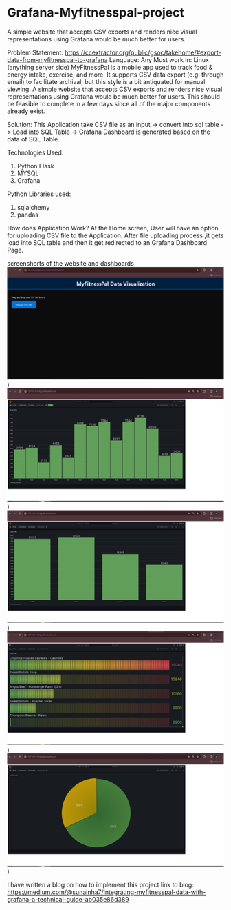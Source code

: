 # Grafana-Myfitnesspal-project
 A simple website that accepts CSV exports and renders nice visual representations using Grafana would be much better for users.
 
Problem Statement:
https://ccextractor.org/public/gsoc/takehome/#export-data-from-myfitnesspal-to-grafana
Language: Any
Must work in: Linux (anything server side)
MyFitnessPal is a mobile app used to track food & energy intake, exercise, and more. It supports CSV data export (e.g. through email) to facilitate archival, but this style is a bit antiquated for manual viewing.
A simple website that accepts CSV exports and renders nice visual representations using Grafana would be much better for users. This should be feasible to complete in a few days since all of the major components already exist.

Solution:
This Application take CSV file as an input -> convert into sql table -> Load into SQL Table -> Grafana Dashboard is generated based on the data of SQL Table.

Technologies Used:
1) Python Flask
2) MYSQL
3) Grafana
   
Python Libraries used:
1) sqlalchemy
2) pandas

How does Application Work?
At the Home screen, User will have an option for uploading CSV file to the Application. After file uploading process ,it gets load into SQL table and then it get redirected to an Grafana Dashboard Page.

screenshorts of the website and dashboards
![Image Alt text](images/website2.PNG "website"))
![Image Alt text](images/fooddash1.PNG "dashboard1"))
![Image Alt text](images/fooddash2.PNG "dashboard2"))
![Image Alt text](images/fooddash3.PNG "dashboard3"))
![Image Alt text](images/fooddash4.PNG "dashboard4"))

I have written a blog on how to implement this project
link to blog: https://medium.com/@sunainha7/integrating-myfitnesspal-data-with-grafana-a-technical-guide-ab035e86d389 
